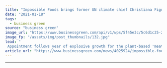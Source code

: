 ```yaml
---
title: "Impossible Foods brings former UN climate chief Christiana Figueres onto board"
date: "2021-01-18"
tags: 
  - business green
source: "business green"
image_url: "https://www.businessgreen.com/api/v1/wps/5f45e3c/5c6d1c25-2428-4fb2-8af5-f913a87f6121/3/20190812-DSC07319-PC-Jimena-Mateo-christiana-figueres-185x114.jpg"
image_fp: "/assets/img/post_thumbnails/132.jpg"
lead: "
 Appointment follows year of explosive growth for the plant-based 'meat' company, which has said it aims to eliminate the need for animal agriculture by 2035 ..."
article_url: "https://www.businessgreen.com/news/4025924/impossible-foods-brings-former-climate-chief-christiana-figueres-board"
---
```


---
